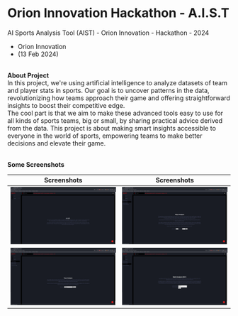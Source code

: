 
# Orion Innovation Hackathon - A.I.S.T
AI Sports Analysis Tool (AIST) - Orion Innovation - Hackathon - 2024
<br>
- Orion Innovation 
- (13 Feb 2024)


<p>
<br><b>About Project</b>
<br>In this project, we're using artificial intelligence to analyze datasets of team and player stats in sports. Our goal is to uncover patterns in the data, revolutionizing how teams approach their game and offering straightforward insights to boost their competitive edge.
<br>The cool part is that we aim to make these advanced tools easy to use for all kinds of sports teams, big or small, by sharing practical advice derived from the data. This project is about making smart insights accessible to everyone in the world of sports, empowering teams to make better decisions and elevate their game.
</p>

<br><b>Some Screenshots</b>

	
Screenshots           |  Screenshots 
:-------------------------:|:-------------------------:
![](images/Screenshots/1.png)  |  ![](images/Screenshots/3.png)
![](images/Screenshots/2.png)  |  ![](images/Screenshots/4.png)
